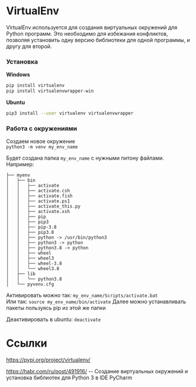 # VirtualEnv

VirtualEnv используется для создания виртуальных окружений для Python программ. Это необходимо для избежания конфликтов, позволяя установить одну версию библиотеки для одной программы, и другу для второй.

### Установка

**Windows**
```bash
pip install virtualenv
pip install virtualenvwrapper-win
```


**Ubuntu**
```bash
pip3 install --user virtualenv virtualenvwrapper
```

### Работа с окружениями

Создаем новое окружение\
`python3 -m venv my_env_name` 	

Будет создана папка `my_env_name` с нужными питону файлами.
Например:
```
├── myenv
│   ├── bin
│   │   ├── activate
│   │   ├── activate.csh
│   │   ├── activate.fish
│   │   ├── activate.ps1
│   │   ├── activate_this.py
│   │   ├── activate.xsh
│   │   ├── pip
│   │   ├── pip3
│   │   ├── pip-3.8
│   │   ├── pip3.8
│   │   ├── python -> /usr/bin/python3
│   │   ├── python3 -> python
│   │   ├── python3.8 -> python
│   │   ├── wheel
│   │   ├── wheel3
│   │   ├── wheel-3.8
│   │   └── wheel3.8
│   ├── lib
│   │   └── python3.8
│   └── pyvenv.cfg
```

Активировать можно так: `my_env_name/Scripts/activate.bat`\
Или так: `source my_env_name/bin/activate`
Далее можно устанавливать пакеты пользуясь pip из этой же папки

Деактивировать в ubuntu: `deactivate`


# Ссылки
https://pypi.org/project/virtualenv/

https://habr.com/ru/post/491916/ -- Создание виртуальных окружений и установка библиотек для Python 3 в IDE PyCharm
